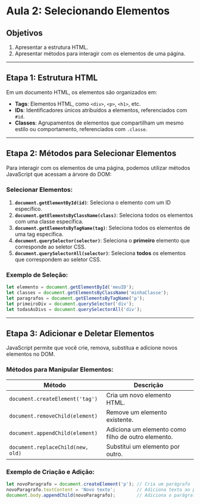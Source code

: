 # Aula 2: **Selecionando Elementos**

## Objetivos
1. Apresentar a estrutura HTML.
2. Apresentar métodos para interagir com os elementos de uma página.

---

## Etapa 1: **Estrutura HTML**

Em um documento HTML, os elementos são organizados em:

- **Tags**: Elementos HTML, como `<div>`, `<p>`, `<h1>`, etc.
- **IDs**: Identificadores únicos atribuídos a elementos, referenciados com `#id`.
- **Classes**: Agrupamentos de elementos que compartilham um mesmo estilo ou comportamento, referenciados com `.classe`.

---

## Etapa 2: **Métodos para Selecionar Elementos**

Para interagir com os elementos de uma página, podemos utilizar métodos JavaScript que acessam a árvore do DOM:

### Selecionar Elementos:
1. **`document.getElementById(id)`**: Seleciona o elemento com um ID específico.
2. **`document.getElementsByClassName(class)`**: Seleciona todos os elementos com uma classe específica.
3. **`document.getElementsByTagName(tag)`**: Seleciona todos os elementos de uma tag específica.
4. **`document.querySelector(selector)`**: Seleciona o **primeiro** elemento que corresponde ao seletor CSS.
5. **`document.querySelectorAll(selector)`**: Seleciona **todos** os elementos que correspondem ao seletor CSS.

### Exemplo de Seleção:
```javascript
let elemento = document.getElementById('meuID');
let classes = document.getElementsByClassName('minhaClasse');
let paragrafos = document.getElementsByTagName('p');
let primeiroDiv = document.querySelector('div');
let todasAsDivs = document.querySelectorAll('div');
```

---

## Etapa 3: **Adicionar e Deletar Elementos**

JavaScript permite que você crie, remova, substitua e adicione novos elementos no DOM.

### Métodos para Manipular Elementos:

| Método                            | Descrição                               |
|------------------------------------|-----------------------------------------|
| `document.createElement('tag')`    | Cria um novo elemento HTML.             |
| `document.removeChild(element)`    | Remove um elemento existente.           |
| `document.appendChild(element)`    | Adiciona um elemento como filho de outro elemento. |
| `document.replaceChild(new, old)`  | Substitui um elemento por outro.        |

### Exemplo de Criação e Adição:
```javascript
let novoParagrafo = document.createElement('p'); // Cria um parágrafo
novoParagrafo.textContent = 'Novo texto';        // Adiciona texto ao parágrafo
document.body.appendChild(novoParagrafo);        // Adiciona o parágrafo ao final do body
```